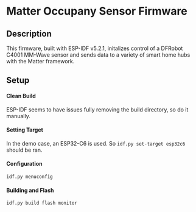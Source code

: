 # Matter Occupany Sensor Firmware

## Description

This firmware, built with ESP-IDF v5.2.1, initalizes control of a DFRobot C4001 MM-Wave sensor and sends data to a variety of smart home hubs with the Matter framework.

## Setup

#### Clean Build

ESP-IDF seems to have issues fully removing the build directory, so do it manually.

#### Setting Target

In the demo case, an ESP32-C6 is used.
So `idf.py set-target esp32c6` should be ran.

#### Configuration

`idf.py menuconfig`

#### Building and Flash

`idf.py build flash monitor`
